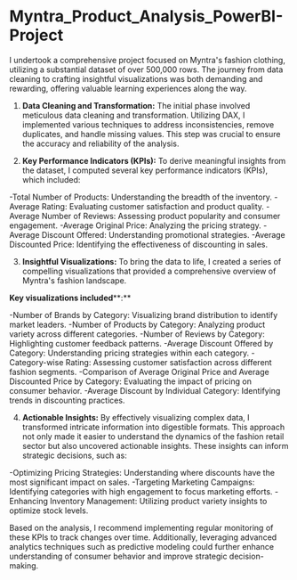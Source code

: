# Myntra_Product_Analysis_PowerBI-Project
I undertook a comprehensive project focused on Myntra's fashion clothing, utilizing a substantial dataset of over 500,000 rows. The journey from data cleaning to crafting insightful visualizations was both demanding and rewarding, offering valuable learning experiences along the way.

1. **Data Cleaning and Transformation:** The initial phase involved meticulous data cleaning and transformation. Utilizing DAX, I implemented various techniques to address inconsistencies, remove duplicates, and handle missing values. This step was crucial to ensure the accuracy and reliability of the analysis.

2. **Key Performance Indicators (KPIs):** To derive meaningful insights from the dataset, I computed several key performance indicators (KPIs), which included:

-Total Number of Products: Understanding the breadth of the inventory.
-Average Rating: Evaluating customer satisfaction and product quality.
-Average Number of Reviews: Assessing product popularity and consumer engagement.
-Average Original Price: Analyzing the pricing strategy.
-Average Discount Offered: Understanding promotional strategies.
-Average Discounted Price: Identifying the effectiveness of discounting in sales.

3. **Insightful Visualizations:** To bring the data to life, I created a series of compelling visualizations that provided a comprehensive overview of Myntra's fashion landscape.

**Key visualizations included****:**

-Number of Brands by Category: Visualizing brand distribution to identify market leaders.
-Number of Products by Category: Analyzing product variety across different categories.
-Number of Reviews by Category: Highlighting customer feedback patterns.
-Average Discount Offered by Category: Understanding pricing strategies within each category.
-Category-wise Rating: Assessing customer satisfaction across different fashion segments.
-Comparison of Average Original Price and Average Discounted Price by Category: Evaluating the impact of pricing on consumer behavior.
-Average Discount by Individual Category: Identifying trends in discounting practices.

4. **Actionable Insights:** By effectively visualizing complex data, I transformed intricate information into digestible formats. This approach not only made it easier to understand the dynamics of the fashion retail sector but also uncovered actionable insights. These insights can inform strategic decisions, such as:

-Optimizing Pricing Strategies: Understanding where discounts have the most significant impact on sales.
-Targeting Marketing Campaigns: Identifying categories with high engagement to focus marketing efforts.
-Enhancing Inventory Management: Utilizing product variety insights to optimize stock levels.

Based on the analysis, I recommend implementing regular monitoring of these KPIs to track changes over time. Additionally, leveraging advanced analytics techniques such as predictive modeling could further enhance understanding of consumer behavior and improve strategic decision-making.
